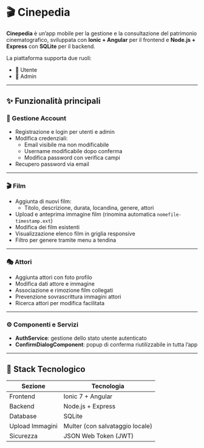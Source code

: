 # 🎬 Cinepedia

**Cinepedia** è un’app mobile per la gestione e la consultazione del patrimonio cinematografico, sviluppata con **Ionic + Angular** per il frontend e **Node.js + Express** con **SQLite** per il backend.

La piattaforma supporta due ruoli:
- 👤 Utente
- 👑 Admin

---

## ✨ Funzionalità principali

### 👥 Gestione Account
- Registrazione e login per utenti e admin
- Modifica credenziali:
  - Email visibile ma non modificabile
  - Username modificabile dopo conferma
  - Modifica password con verifica campi
- Recupero password via email

---

### 🎬 Film
- Aggiunta di nuovi film:
  - Titolo, descrizione, durata, locandina, genere, attori
- Upload e anteprima immagine film (rinomina automatica `nomefile-timestamp.ext`)
- Modifica dei film esistenti
- Visualizzazione elenco film in griglia responsive
- Filtro per genere tramite menu a tendina

---

### 🎭 Attori
- Aggiunta attori con foto profilo
- Modifica dati attore e immagine
- Associazione e rimozione film collegati
- Prevenzione sovrascrittura immagini attori
- Ricerca attori per modifica facilitata

---

### ⚙️ Componenti e Servizi
- **AuthService**: gestione dello stato utente autenticato
- **ConfirmDialogComponent**: popup di conferma riutilizzabile in tutta l’app

---

## 🧰 Stack Tecnologico

| Sezione      | Tecnologia               |
|--------------|--------------------------|
| Frontend     | Ionic 7 + Angular        |
| Backend      | Node.js + Express        |
| Database     | SQLite                   |
| Upload Immagini | Multer (con salvataggio locale) |
| Sicurezza    | JSON Web Token (JWT)     |


